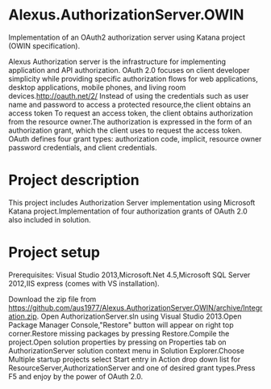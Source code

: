 Alexus.AuthorizationServer.OWIN
===============================

Implementation of an OAuth2 authorization server using Katana project (OWIN specification).

Alexus Authorization server is the infrastructure for implementing application and API authorization.
OAuth 2.0 focuses on client developer simplicity while providing specific authorization flows for web
applications, desktop applications, mobile phones, and living room devices.http://oauth.net/2/
Instead of using the credentials such as user name and password to access a protected resource,the client obtains an access token
To request an access token, the client obtains authorization from the resource owner.The authorization is expressed in the form of an
authorization grant, which the client uses to request the access
token.  OAuth defines four grant types: authorization code, implicit,
resource owner password credentials, and client credentials.

Project description
===================
This project includes Authorization Server implementation using Microsoft Katana project.Implementation of four authorization grants of OAuth 2.0 also included in solution.


Project setup
=============
Prerequisites:
Visual Studio 2013,Microsoft.Net 4.5,Microsoft SQL Server 2012,IIS express (comes with VS installation).

Download the zip file from https://github.com/aus1977/Alexus.AuthorizationServer.OWIN/archive/Integration.zip.
Open AuthorizationServer.sln using Visual Studio 2013.Open Package Manager Console,"Restore" button will appear on right top corner.Restore missing packages by pressing Restore.Compile the project.Open solution properties 
by pressing on Properties tab on AuthorizationServer solution context menu in Solution Explorer.Choose Multiple startup projects
select Start entry in Action drop down list for ResourceServer,AuthorizationServer and one of desired grant types.Press F5 and enjoy by the power of OAuth 2.0.

